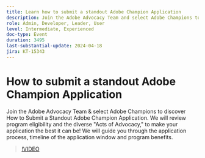 ```yaml
---
title: Learn how to submit a standout Adobe Champion Application
description: Join the Adobe Advocacy Team and select Adobe Champions to learn how to submit a standout Adobe Champion Application. We will guide you through the application process, timeline of the application window and program benefits.
role: Admin, Developer, Leader, User
level: Intermediate, Experienced
doc-type: Event
duration: 3495
last-substantial-update: 2024-04-18
jira: KT-15343
---
```


# How to submit a standout Adobe Champion Application

Join the Adobe Advocacy Team & select Adobe Champions to discover How to Submit a Standout Adobe Champion Application. We will review program eligibility and the diverse "Acts of Advocacy," to make your application the best it can be! We will guide you through the application process, timeline of the application window and program benefits.

>[!VIDEO](https://video.tv.adobe.com/v/3428431/?learn=on)
